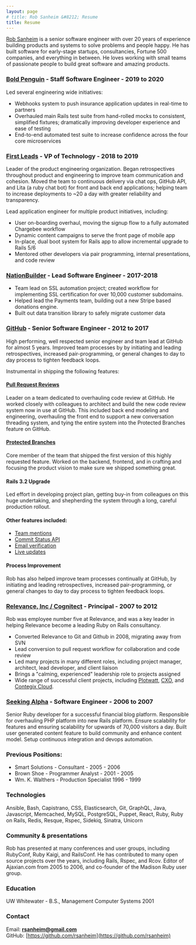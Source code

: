 ```yaml
---
layout: page
# title: Rob Sanheim &#8212; Resume
title: Resume
---
```


[Rob Sanheim](mailto:rsanheim@gmail.com) is a senior software engineer with over 20 years of experience building products and systems to solve problems and people happy. He has built software for early-stage startups, consultancies, Fortune 500 companies, and everything in between. He loves working with small teams of passionate people to build great software and amazing products.

### [Bold Penguin](https://boldpenguin.com) - Staff Software Engineer - 2019 to 2020

Led several engineering wide initiatives:
* Webhooks system to push insurance application updates in real-time to partners
* Overhauled main Rails test suite from hand-rolled mocks to consistent, simplified fixtures; dramatically improving developer experience and ease of testing
* End-to-end automated test suite to increase confidence across the four core microservices

### [First Leads](https://www.first.io) - VP of Technology - 2018 to 2019

Leader of the product engineering organization. Began retrospectives throughout product and engineering to improve team communication and cohesion. Moved the team to continuous delivery via chat ops, GitHub API, and Lita (a ruby chat bot) for front and back end applications; helping team to increase deployments to ~20 a day with greater reliability and transparency.

Lead application engineer for multiple product initiatives, including:

* User on-boarding overhaul, moving the signup flow to a fully automated Chargebee workflow
* Dynamic content campaigns to serve the front page of mobile app
* In-place, dual boot system for Rails app to allow incremental upgrade to Rails 5/6
* Mentored other developers via pair programming, internal presentations, and code review

### [NationBuilder](https://nationbuilder.com) - Lead Software Engineer - 2017-2018

* Team lead on SSL automation project; created workflow for implementing SSL certification for over 10,000 customer subdomains.
* Helped lead the Payments team, building out a new Stripe based donations engine.
* Built out data transition library to safely migrate customer data

### [GitHub](https://github.com) - Senior Software Engineer - 2012 to 2017

High performing, well respected senior engineer and team lead at GitHub for almost 5 years. Improved team processes by by initiating and leading retrospectives, increased pair-programming, or general changes to day to day process to tighten feedback loops.

Instrumental in shipping the following features:

#### [Pull Request Reviews](https://github.com/blog/2256-a-whole-new-github-universe-announcing-new-tools-forums-and-features#code-better-with-reviews)

Leader on a team dedicated to overhauling code review at GitHub. He worked closely with colleagues to architect and build the new code review system now in use at GitHub. This included back end modeling and engineering, overhauling the front end to support a new conversation threading system, and tying the entire system into the Protected Branches feature on GitHub.

#### [Protected Branches](https://github.com/blog/2051-protected-branches-and-required-status-checks)

Core member of the team that shipped the first version of this highly requested feature. Worked on the backend, frontend, and in crafting and focusing the product vision to make sure we shipped something great.

#### Rails 3.2 Upgrade

Led effort in developing project plan, getting buy-in from colleagues on this
huge undertaking, and shepherding the system through a long, careful production rollout.

#### Other features included:

* [Team mentions](https://github.com/blog/1121-introducing-team-mentions)
* [Commit Status API](https://github.com/blog/1227-commit-status-api)
* [Email verification](https://github.com/blog/1215-email-verification)
* [Live updates](https://github.com/blog/1174-auto-updating-comments)

#### Process Improvement

Rob has also helped improve team processes continually at GitHub, by initiating and leading retrospectives, increased pair-programming, or general changes to day to day process to tighten feedback loops.

### [Relevance, Inc / Cognitect](http://cognitect.com/) - Principal - 2007 to 2012

Rob was employee number five at Relevance, and was a key leader in helping Relevance become a leading Ruby on Rails consultancy.

* Converted Relevance to Git and Github in 2008, migrating away from SVN
* Lead conversion to pull request workflow for collaboration and code review
* Led many projects in many different roles, including project manager, architect, lead developer, and client liaison
* Brings a "calming, experienced" leadership role to projects assigned
* Wide range of successful client projects, including [Plotwatt](https://plotwatt.com/), [CXO](http://vivisimo.com/solutions/cxo.html), and [Contegix Cloud](https://classic.contegix.com/session/new).

### [Seeking Alpha](http://seekingalpha.com/) - Software Engineer - 2006 to 2007

Senior Ruby developer for a successful financial blog platform. Responsible for overhauling PHP platform into new Rails
platform. Ensure scalability for features and ensuring scalability for upwards of 70,000 visitors a day. Built user generated content feature to build community and enhance content model. Setup continuous integration and devops automation.

### Previous Positions:

* Smart Solutions - Consultant - 2005 - 2006
* Brown Shoe - Programmer Analyst - 2001 - 2005
* Wm. K. Walthers - Production Specialist 1996 - 1999

### Technologies

Ansible, Bash, Capistrano, CSS, Elasticsearch, Git, GraphQL, Java, Javascript, Memcached, MySQL, PostgreSQL, Puppet, React, Ruby, Ruby on Rails, Redis, Resque, Rspec, Sidekiq, Sinatra, Unicorn

### Community & presentations

Rob has presented at many conferences and user groups, including RubyConf, Ruby Kaigi, and RailsConf. He has contributed to many open source projects over the years, including Rails, Rspec, and Rcov. Editor of Ajaxian.com from 2005 to 2006, and co-founder of the Madison Ruby user group.

### Education

UW Whitewater - B.S., Management Computer Systems 2001

### Contact

Email: <strong>[rsanheim@gmail.com](mailto:rsanheim@gmail.com)</strong><br />
GitHub: [https://github.com/rsanheim](https://github.com/rsanheim)<br />
